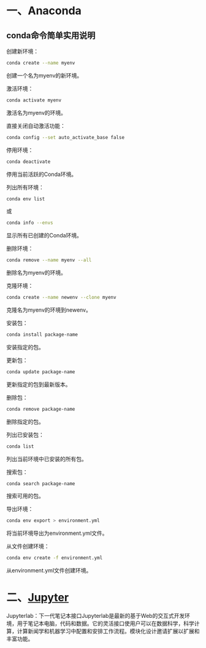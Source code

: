 # 一、Anaconda


## conda命令简单实用说明

创建新环境：
```bash
conda create --name myenv
```
创建一个名为myenv的新环境。


激活环境：
```bash
conda activate myenv
```
激活名为myenv的环境。


直接关闭自动激活功能：
```bash
conda config --set auto_activate_base false
```

停用环境：
```bash
conda deactivate
```
停用当前活跃的Conda环境。


列出所有环境：
```bash
conda env list
```
或
```bash
conda info --envs
```
显示所有已创建的Conda环境。


删除环境：
```bash
conda remove --name myenv --all
```
删除名为myenv的环境。


克隆环境：
```bash
conda create --name newenv --clone myenv
```
克隆名为myenv的环境到newenv。

安装包：
```bash
conda install package-name
```
安装指定的包。

更新包：
```bash
conda update package-name
```
更新指定的包到最新版本。

删除包：
```bash
conda remove package-name
```
删除指定的包。

列出已安装包：
```bash
conda list
```
列出当前环境中已安装的所有包。

搜索包：
```bash
conda search package-name
```
搜索可用的包。

导出环境：
```bash
conda env export > environment.yml
```
将当前环境导出为environment.yml文件。

从文件创建环境：
```bash
conda env create -f environment.yml
```
从environment.yml文件创建环境。

# 二、[Jupyter](https://jupyter.org/)

Jupyterlab：下一代笔记本接口Jupyterlab是最新的基于Web的交互式开发环境，用于笔记本电脑，代码和数据。它的灵活接口使用户可以在数据科学，科学计算，计算新闻学和机器学习中配置和安排工作流程。模块化设计邀请扩展以扩展和丰富功能。

